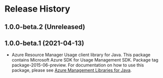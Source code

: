 # Release History

## 1.0.0-beta.2 (Unreleased)


## 1.0.0-beta.1 (2021-04-13)

- Azure Resource Manager Usage client library for Java. This package contains Microsoft Azure SDK for Usage Management SDK.  Package tag package-2015-06-preview. For documentation on how to use this package, please see [Azure Management Libraries for Java](https://aka.ms/azsdk/java/mgmt).
